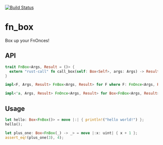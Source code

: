 [![Build Status](https://travis-ci.org/nathan7/fn_box.svg?branch=master)](https://travis-ci.org/nathan7/fn_box)
# fn_box

  Box up your FnOnces!

## API

```rust
trait FnBox<Args, Result = ()> {
  extern "rust-call" fn call_box(self: Box<Self>, args: Args) -> Result;
}

impl<F, Args, Result> FnBox<Args, Result> for F where F: FnOnce<Args, Result> { … }

impl<'a, Args, Result> FnOnce<Args, Result> for Box<FnBox<Args, Result> + 'a> { … }
```

## Usage

```rust
let hello: Box<FnBox()> = move |:| { println!("hello world!") };
hello();

let plus_one: Box<FnBox(_) -> _> = move |:x: uint| { x + 1 };
assert_eq!(plus_one(3), 4);
```
